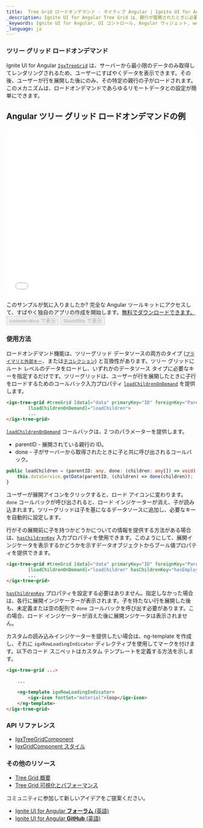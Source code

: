```yaml
---
title:  Tree Grid ロードオンデマンド - ネイティブ Angular | Ignite UI for Angular
_description: Ignite UI for Angular Tree Grid は、親行が展開されたときに必要な子データのみを読み込むことにより、取得およびレンダリングするデータ量が大幅に軽減されます。
_keywords: Ignite UI for Angular, UI コントロール, Angular ウィジェット, web ウィジェット, UI ウィジェット, Angular, ネイティブ Angular コンポーネント スイート, ネイティブ Angular コントロール, ネイティブ Angular コンポーネント ライブラリ, Angular Tree Grid コンポーネント, Angular Tree Table コンポーネント, Angular Tree Grid コントロール, Angular Tree Table コントロール, Angular 高パフォーマンス Tree Grid, Angular 高パフォーマンス Tree Table, Tree Grid, Tree Table
_language: ja
---
```


###  ツリー グリッド ロードオンデマンド

Ignite UI for Angular [`IgxTreeGrid`]({environment:angularApiUrl}/classes/igxtreegridcomponent.html) は、サーバーから最小限のデータのみ取得してレンダリングされるため、ユーザーにすばやくデータを表示できます。その後、ユーザーが行を展開した後にのみ、その特定の親行の子がロードされます。このメカニズムは、ロードオンデマンドであらゆるリモートデータとの設定が簡単にできます。

## Angular ツリー グリッド ロードオンデマンドの例

<div class="sample-container loading" style="height:450px">
    <iframe id="tree-grid-lod-iframe" src='{environment:demosBaseUrl}/tree-grid/treegrid-load-on-demand' width="100%" height="100%" seamless="" frameborder="0" onload="onSampleIframeContentLoaded(this);" alt="Angular ツリー グリッド ロードオンデマンドの例"></iframe>
</div>
<p style="margin: 0;padding-top: 0.5rem">このサンプルが気に入りましたか? 完全な Angular ツールキットにアクセスして、すばやく独自のアプリの作成を開始します。<a class="no-external-icon mchNoDecorate trackCTA" target="_blank" href="https://jp.infragistics.com/products/ignite-ui-angular/download" data-xd-ga-action="Download" data-xd-ga-label="Ignite UI for Angular">無料でダウンロードできます。</a></p>
<div>
<button data-localize="codesandbox" disabled class="codesandbox-btn" data-iframe-id="tree-grid-lod-iframe" data-demos-base-url="{environment:demosBaseUrl}">codesandbox で表示</button>
<button data-localize="stackblitz" disabled class="stackblitz-btn" data-iframe-id="tree-grid-lod-iframe" data-demos-base-url="{environment:demosBaseUrl}">StackBlitz で表示</button>
</div>
<div class="divider--half"></div>

### 使用方法

ロードオンデマンド機能は、ツリーグリッド データソースの両方のタイプ ([`プライマリと外部キー`](tree-grid.md#プライマリと外部キー)、または[`子コレクション`](tree-grid.md#子コレクション)) と互換性があります。ツリー グリッドにルート レベルのデータをロードし、いずれかのデータソース タイプに必要なキーを指定するだけです。ツリーグリッドは、ユーザーが行を展開したときに子行をロードするためのコールバック入力プロパティ [`loadChildrenOnDemand`]({environment:angularApiUrl}/classes/igxtreegridcomponent.html#loadchildrenondemand) を提供します。

```html
<igx-tree-grid #treeGrid [data]="data" primaryKey="ID" foreignKey="ParentID"
        [loadChildrenOnDemand]="loadChildren">
        ...
</igx-tree-grid>
```

[`loadChildrenOnDemand`]({environment:angularApiUrl}/classes/igxtreegridcomponent.html#loadchildrenondemand) コールバックは、2 つのパラメーターを提供します。

- parentID - 展開されている親行の ID。
- done  - 子がサーバーから取得されたときに子と共に呼び出されるコールバック。 

```typescript
public loadChildren = (parentID: any, done: (children: any[]) => void) => {
    this.dataService.getData(parentID, (children) => done(children));
}
```

ユーザーが展開アイコンをクリックすると、ロード アイコンに変わります。`done` コールバックが呼び出されると、ロード インジケーターが消え、子が読み込まれます。ツリーグリッドは子を基になるデータソースに追加し、必要なキーを自動的に設定します。 

行がその展開前に子を持つかどうかについての情報を提供する方法がある場合は、[`hasChildrenKey`]({environment:angularApiUrl}/classes/igxtreegridcomponent.html#haschildrenkey) 入力プロパティを使用できます。このようにして、展開インジケータを表示するかどうかを示すデータオブジェクトからブール値プロパティを提供できます。

```html
<igx-tree-grid #treeGrid [data]="data" primaryKey="ID" foreignKey="ParentID"
        [loadChildrenOnDemand]="loadChildren" hasChildrenKey="hasEmployees">
        ...
</igx-tree-grid>
```

[`hasChildrenKey`]({environment:angularApiUrl}/classes/igxtreegridcomponent.html#haschildrenkey) プロパティを設定する必要はありません。指定しなかった場合は、各行に展開インジケーターが表示されます。子を持たない行を展開した後も、未定義または空の配列で `done` コールバックを呼び出す必要があります。この場合、ロード インジケーターが消えた後に展開ンジケータは表示されません。

カスタムの読み込みインジケーターを提供したい場合は、ng-template を作成し、それに `igxRowLoadingIndicator` ディレクティブを使用してマークを付けます。以下のコード スニペットはカスタム テンプレートを定義する方法を示します。

```html
<igx-tree-grid ...>

    ...

    <ng-template igxRowLoadingIndicator>
        <igx-icon fontSet="material">loop</igx-icon>
    </ng-template>
</igx-tree-grid>
```

### API リファレンス

<div class="divider--half"></div>

* [IgxTreeGridComponent]({environment:angularApiUrl}/classes/igxtreegridcomponent.html)
* [IgxGridComponent スタイル]({environment:sassApiUrl}/#function-igx-grid-theme)

### その他のリソース

<div class="divider--half"></div>

* [Tree Grid 概要](tree-grid.md)
* [Tree Grid 可視化とパフォーマンス](virtualization.md)

<div class="divider--half"></div>
コミュニティに参加して新しいアイデアをご提案ください。

* [Ignite UI for Angular **フォーラム** (英語) ](https://www.infragistics.com/community/forums/f/ignite-ui-for-angular)
* [Ignite UI for Angular **GitHub** (英語) ](https://github.com/IgniteUI/igniteui-angular)
